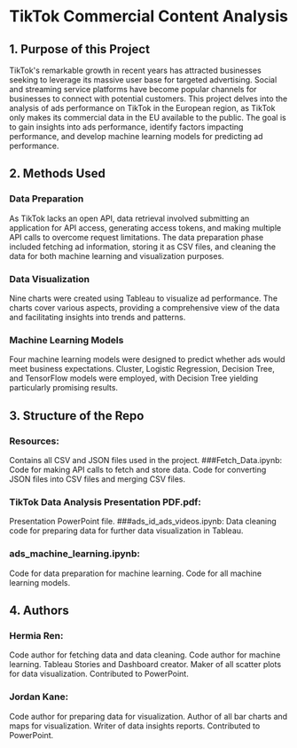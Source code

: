 # TikTok Commercial Content Analysis

## 1. Purpose of this Project

TikTok's remarkable growth in recent years has attracted businesses seeking to leverage its massive user base for targeted advertising. Social and streaming service platforms have become popular channels for businesses to connect with potential customers.
This project delves into the analysis of ads performance on TikTok in the European region, as TikTok only makes its commercial data in the EU available to the public. The goal is to gain insights into ads performance, identify factors impacting performance, and develop machine learning models for predicting ad performance.

## 2. Methods Used

### Data Preparation
As TikTok lacks an open API, data retrieval involved submitting an application for API access, generating access tokens, and making multiple API calls to overcome request limitations. The data preparation phase included fetching ad information, storing it as CSV files, and cleaning the data for both machine learning and visualization purposes.

### Data Visualization
Nine charts were created using Tableau to visualize ad performance. The charts cover various aspects, providing a comprehensive view of the data and facilitating insights into trends and patterns.

### Machine Learning Models
Four machine learning models were designed to predict whether ads would meet business expectations. Cluster, Logistic Regression, Decision Tree, and TensorFlow models were employed, with Decision Tree yielding particularly promising results.

## 3. Structure of the Repo

### Resources:
Contains all CSV and JSON files used in the project.
###Fetch_Data.ipynb:
Code for making API calls to fetch and store data.
Code for converting JSON files into CSV files and merging CSV files.
### TikTok Data Analysis Presentation PDF.pdf:
Presentation PowerPoint file.
###ads_id_ads_videos.ipynb:
Data cleaning code for preparing data for further data visualization in Tableau.
### ads_machine_learning.ipynb:
Code for data preparation for machine learning.
Code for all machine learning models.

## 4. Authors

### Hermia Ren:
Code author for fetching data and data cleaning.
Code author for machine learning.
Tableau Stories and Dashboard creator.
Maker of all scatter plots for data visualization.
Contributed to PowerPoint.

### Jordan Kane:
Code author for preparing data for visualization.
Author of all bar charts and maps for visualization.
Writer of data insights reports.
Contributed to PowerPoint.
